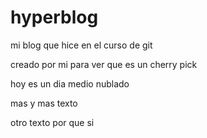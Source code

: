 # hyperblog
mi blog que hice en el curso de git 

creado por mi para ver que es un cherry pick

hoy es un dia medio nublado 

mas y mas texto 

otro texto por que si 